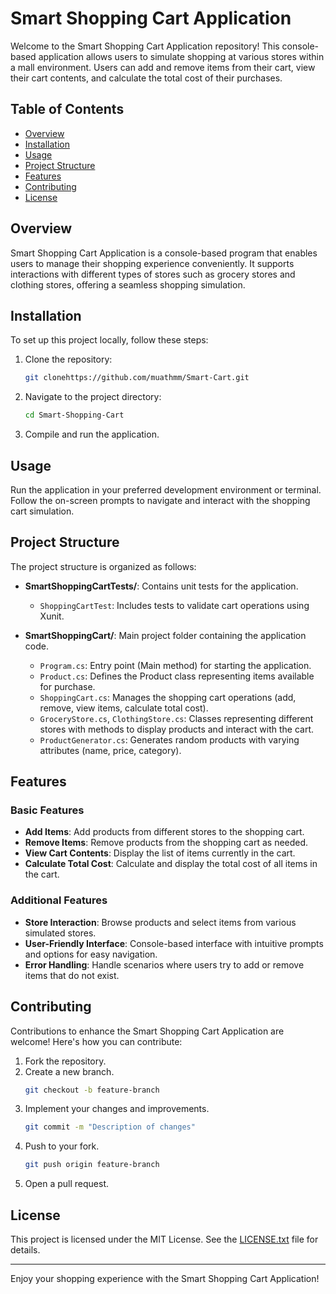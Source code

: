 # Smart Shopping Cart Application

Welcome to the Smart Shopping Cart Application repository! This console-based application allows users to simulate shopping at various stores within a mall environment. Users can add and remove items from their cart, view their cart contents, and calculate the total cost of their purchases.

## Table of Contents
- [Overview](#overview)
- [Installation](#installation)
- [Usage](#usage)
- [Project Structure](#project-structure)
- [Features](#features)
- [Contributing](#contributing)
- [License](#license)

## Overview

Smart Shopping Cart Application is a console-based program that enables users to manage their shopping experience conveniently. It supports interactions with different types of stores such as grocery stores and clothing stores, offering a seamless shopping simulation.

## Installation

To set up this project locally, follow these steps:

1. Clone the repository:
    ```bash
    git clonehttps://github.com/muathmm/Smart-Cart.git
    ```
2. Navigate to the project directory:
    ```bash
    cd Smart-Shopping-Cart
    ```
3. Compile and run the application.

## Usage

Run the application in your preferred development environment or terminal. Follow the on-screen prompts to navigate and interact with the shopping cart simulation.

## Project Structure

The project structure is organized as follows:

- **SmartShoppingCartTests/**: Contains unit tests for the application.
  - `ShoppingCartTest`: Includes tests to validate cart operations using Xunit.

- **SmartShoppingCart/**: Main project folder containing the application code.
  - `Program.cs`: Entry point (Main method) for starting the application.
  - `Product.cs`: Defines the Product class representing items available for purchase.
  - `ShoppingCart.cs`: Manages the shopping cart operations (add, remove, view items, calculate total cost).
  - `GroceryStore.cs`, `ClothingStore.cs`: Classes representing different stores with methods to display products and interact with the cart.
  - `ProductGenerator.cs`: Generates random products with varying attributes (name, price, category).

## Features

### Basic Features
- **Add Items**: Add products from different stores to the shopping cart.
- **Remove Items**: Remove products from the shopping cart as needed.
- **View Cart Contents**: Display the list of items currently in the cart.
- **Calculate Total Cost**: Calculate and display the total cost of all items in the cart.

### Additional Features
- **Store Interaction**: Browse products and select items from various simulated stores.
- **User-Friendly Interface**: Console-based interface with intuitive prompts and options for easy navigation.
- **Error Handling**: Handle scenarios where users try to add or remove items that do not exist.

## Contributing

Contributions to enhance the Smart Shopping Cart Application are welcome! Here's how you can contribute:

1. Fork the repository.
2. Create a new branch.
    ```bash
    git checkout -b feature-branch
    ```
3. Implement your changes and improvements.
    ```bash
    git commit -m "Description of changes"
    ```
4. Push to your fork.
    ```bash
    git push origin feature-branch
    ```
5. Open a pull request.

## License

This project is licensed under the MIT License. See the [LICENSE.txt](LICENSE.txt) file for details.

---

Enjoy your shopping experience with the Smart Shopping Cart Application!
